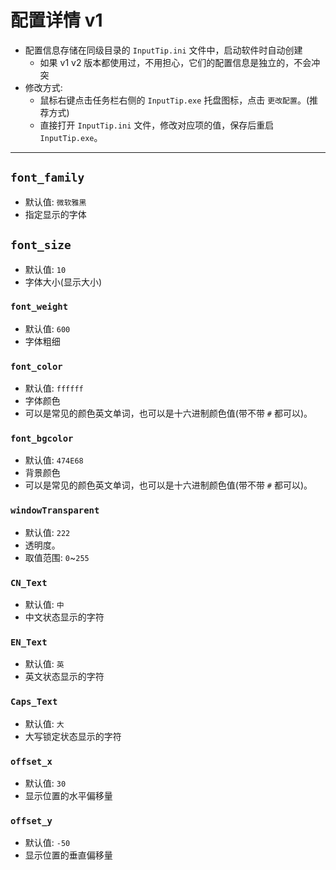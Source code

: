# 配置详情 v1

- 配置信息存储在同级目录的 `InputTip.ini` 文件中，启动软件时自动创建
  - 如果 v1 v2 版本都使用过，不用担心，它们的配置信息是独立的，不会冲突
- 修改方式:
  - 鼠标右键点击任务栏右侧的 `InputTip.exe` 托盘图标，点击 `更改配置`。(推荐方式)
  - 直接打开 `InputTip.ini` 文件，修改对应项的值，保存后重启 `InputTip.exe`。

---

## `font_family`

- 默认值: `微软雅黑`
- 指定显示的字体

## `font_size`

- 默认值: `10`
- 字体大小(显示大小)

### `font_weight`

- 默认值: `600`
- 字体粗细

### `font_color`

- 默认值: `ffffff`
- 字体颜色
- 可以是常见的颜色英文单词，也可以是十六进制颜色值(带不带 `#` 都可以)。

### `font_bgcolor`

- 默认值: `474E68`
- 背景颜色
- 可以是常见的颜色英文单词，也可以是十六进制颜色值(带不带 `#` 都可以)。

### `windowTransparent`

- 默认值: `222`
- 透明度。
- 取值范围: `0`~`255`

### `CN_Text`

- 默认值: `中`
- 中文状态显示的字符

### `EN_Text`

- 默认值: `英`
- 英文状态显示的字符

### `Caps_Text`

- 默认值: `大`
- 大写锁定状态显示的字符

### `offset_x`

- 默认值: `30`
- 显示位置的水平偏移量

### `offset_y`

- 默认值: `-50`
- 显示位置的垂直偏移量
